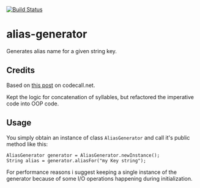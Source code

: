 [![Build Status](https://travis-ci.org/FinalGuy/alias-generator.svg?branch=master)](https://travis-ci.org/FinalGuy/alias-generator)

# alias-generator

Generates alias name for a given string key.


## Credits
Based on [this post](http://forum.codecall.net/topic/49665-java-random-name-generator/) on codecall.net. 

Kept the logic for concatenation of syllables, but refactored the imperative code into OOP code.

## Usage
You simply obtain an instance of class `AliasGenerator` and call it's public method like this: 

```
AliasGenerator generator = AliasGenerator.newInstance();
String alias = generator.aliasFor("my Key string");

```

For performance reasons i suggest keeping a single instance of the generator because of some I/O operations happening
during initialization.
 
 